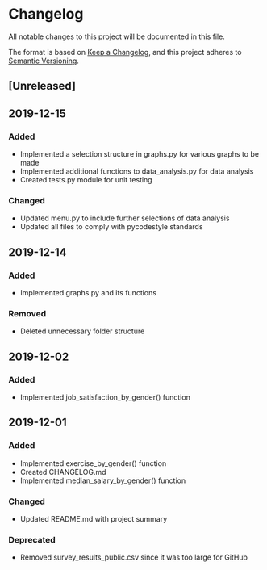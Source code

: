 # Changelog
All notable changes to this project will be documented in this file.

The format is based on [Keep a Changelog](https://keepachangelog.com/en/1.0.0/),
and this project adheres to [Semantic Versioning](https://semver.org/spec/v2.0.0.html).

## [Unreleased]

## 2019-12-15
### Added
- Implemented a selection structure in graphs.py for various graphs to be made
- Implemented additional functions to data_analysis.py for data analysis
- Created tests.py module for unit testing

### Changed
- Updated menu.py to include further selections of data analysis
- Updated all files to comply with pycodestyle standards

## 2019-12-14
### Added
- Implemented graphs.py and its functions

### Removed
- Deleted unnecessary folder structure

## 2019-12-02
### Added
- Implemented job_satisfaction_by_gender() function

## 2019-12-01
### Added
- Implemented exercise_by_gender() function
- Created CHANGELOG.md
- Implemented median_salary_by_gender() function

### Changed
- Updated README.md with project summary

### Deprecated
- Removed survey_results_public.csv since it was too large for GitHub
